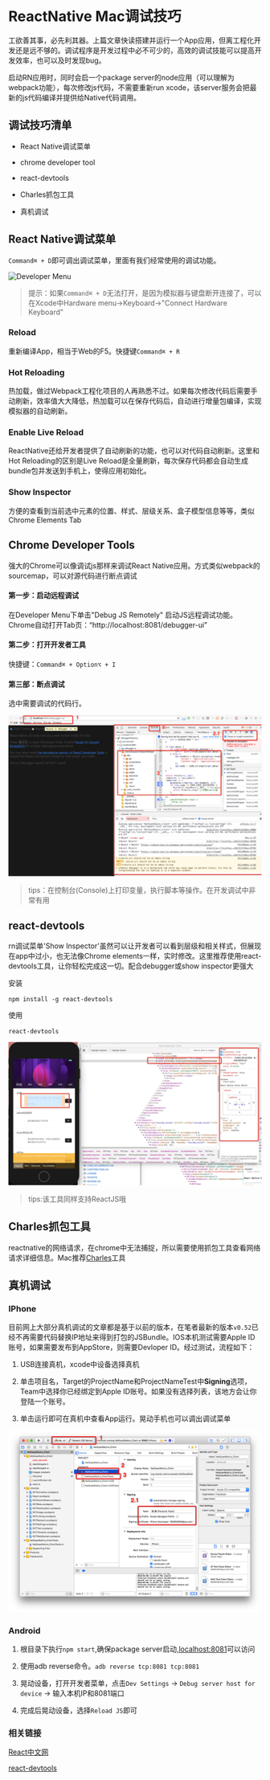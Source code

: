 # ReactNative Mac调试技巧

工欲善其事，必先利其器。上篇文章快读搭建并运行一个App应用，但离工程化开发还是远不够的。调试程序是开发过程中必不可少的，高效的调试技能可以提高开发效率，也可以及时发现bug。

启动RN应用时，同时会启一个package server的node应用（可以理解为webpack功能），每次修改js代码，不需要重新run xcode，该server服务会把最新的js代码编译并提供给Native代码调用。

## 调试技巧清单

- React Native调试菜单

- chrome developer tool

- react-devtools

- Charles抓包工具

- 真机调试

## React Native调试菜单

`Command⌘ + D`即可调出调试菜单，里面有我们经常使用的调试功能。

![Developer Menu](https://raw.githubusercontent.com/crazycodeboy/RNStudyNotes/master/React%20Native调试技巧与心得/images/Developer%20Menu.jpg)

>提示：如果`Command⌘ + D`无法打开，是因为模拟器与键盘断开连接了，可以在Xcode中Hardware menu->Keyboard->"Connect Hardware Keyboard"

### Reload

重新编译App，相当于Web的F5。快捷键`Command⌘ + R`

### Hot Reloading

热加载，做过Webpack工程化项目的人再熟悉不过。如果每次修改代码后需要手动刷新，效率值大大降低，热加载可以在保存代码后，自动进行增量包编译，实现模拟器的自动刷新。

### Enable Live Reload

ReactNative还给开发者提供了自动刷新的功能，也可以对代码自动刷新。这里和Hot Reloading的区别是Live Reload是全量刷新，每次保存代码都会自动生成bundle包并发送到手机上，使得应用初始化。

### Show Inspector
方便的查看到当前选中元素的位置、样式、层级关系、盒子模型信息等等，类似Chrome Elements Tab

## Chrome Developer Tools

强大的Chrome可以像调试js那样来调试React Native应用。方式类似webpack的sourcemap，可以对源代码进行断点调试

#### 第一步：启动远程调试

在Developer Menu下单击"Debug JS Remotely" 启动JS远程调试功能。Chrome自动打开Tab页：“http://localhost:8081/debugger-ui”

#### 第二步：打开开发者工具
快捷键：`Command⌘ + Option⌥ + I`

#### 第三部：断点调试
选中需要调试的代码行。

![](./assets/debugger-chrome.jpeg)

>tips：在控制台(Console)上打印变量，执行脚本等操作。在开发调试中非常有用

## react-devtools

rn调试菜单'Show Inspector'虽然可以让开发者可以看到层级和相关样式，但展现在app中过小，也无法像Chrome elements一样，实时修改。这里推荐使用react-devtools工具，让你轻松完成这一切。配合debugger或show inspector更强大

安装

``` shell
npm install -g react-devtools
```

使用
``` shell
react-devtools
```

![](./assets/react-devtools.jpeg)

> tips:该工具同样支持ReactJS哦

## Charles抓包工具

reactnative的网络请求，在chrome中无法捕捉，所以需要使用抓包工具查看网络请求详细信息。Mac推荐[Charles](https://www.charlesproxy.com/)工具

## 真机调试

### IPhone

目前网上大部分真机调试的文章都是基于以前的版本，在笔者最新的版本`v0.52`已经不再需要代码替换IP地址来得到打包的JSBundle。IOS本机测试需要Apple ID账号，如果需要发布到AppStore，则需要Devloper ID。经过测试，流程如下：

1. USB连接真机，xcode中设备选择真机

2. 单击项目名，Target的ProjectName和ProjectNameTest中**Signing**选项，Team中选择你已经绑定到Apple ID账号。如果没有选择列表，该地方会让你登陆一个账号。

3. 单击运行即可在真机中查看App运行。晃动手机也可以调出调试菜单

![](./assets/run-iphone.png)

### Android

1. 根目录下执行`npm start`,确保package server启动,[localhost:8081](http://localhost:8081)可以访问

2. 使用adb reverse命令。`adb reverse tcp:8081 tcp:8081`

3. 晃动设备，打开开发者菜单，点击`Dev Settings` -> `Debug server host for device` -> 输入本机IP和8081端口

4. 完成后晃动设备，选择`Reload JS`即可

### 相关链接

 [React中文网](https://reactnative.cn/docs/0.51/debugging.html)

 [react-devtools](https://github.com/facebook/react-devtools)
